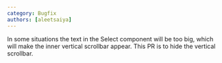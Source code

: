 ```yaml
---
category: Bugfix
authors: [aleetsaiya]
---
```


In some situations the text in the Select component will be too big, which will make the inner vertical scrollbar appear. This PR is to hide the vertical scrollbar.
